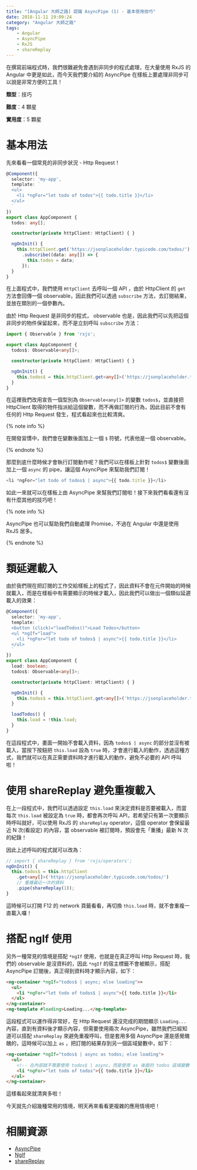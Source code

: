 ```yaml
---
title: "[Angular 大師之路] 認識 AsyncPipe (1) - 基本使用技巧"
date: 2018-11-11 19:09:24
category: "Angular 大師之路"
tags:
	- Angular
	- AsyncPipe
	- RxJS
	- shareReplay
---
```


在撰寫前端程式時，我們很難避免會遇到非同步的程式處理，在大量使用 RxJS 的 Angular 中更是如此，而今天我們要介紹的 AsyncPipe 在樣板上要處理非同步可以說是非常方便的工具！

<!-- more -->

**類型**：技巧

**難度**：4 顆星

**實用度**：5 顆星

# 基本用法

先來看看一個常見的非同步狀況 - Http Request！

```typescript
@Component({
  selector: 'my-app',
  template: `
  <ul>
    <li *ngFor="let todo of todos">{{ todo.title }}</li>
  </ul>
  `
})
export class AppComponent {
  todos: any[];

  constructor(private httpClient: HttpClient) { }

  ngOnInit() {
    this.httpClient.get('https://jsonplaceholder.typicode.com/todos/')
      .subscribe((data: any[]) => {
        this.todos = data;
      });
  }
}
```

在上面程式中，我們使用 `HttpClient` 去呼叫一個 API ，由於 HttpClient 的 `get` 方法會回傳一個 observable，因此我們可以透過 `subscribe` 方法，去訂閱結果，並放在類別的一個參數內。

由於 Http Request 是非同步的程式， observable 也是，因此我們可以先把這個非同步的物件保留起來，而不是立刻呼叫 `subscribe` 方法：

```typescript
import { Observable } from 'rxjs';

export class AppComponent {
  todos$: Observable<any[]>;

  constructor(private httpClient: HttpClient) { }

  ngOnInit() {
    this.todos$ = this.httpClient.get<any[]>('https://jsonplaceholder.typicode.com/todos/');
  }
}
```

在這裡我們改用宣告一個型別為 `Observable<any[]>` 的變數 `todos$`，並直接把 HttpClient 取得的物件指派給這個變數，而不再做訂閱的行為，因此目前不會有任何的 Http Request 發生，程式看起來也比較清爽。

{% note info %}

在開發習慣中，我們會在變數後面加上一個 `$` 符號，代表他是一個 observable。

{% endnote %}

那麼到底什麼時候才會執行訂閱動作呢？我們可以在樣板上針對 `todos$` 變數後面加上一個 `async` 的 pipe，讓這個 AsyncPipe 來幫助我們訂閱！

```typescript
<li *ngFor="let todo of todos$ | async">{{ todo.title }}</li>
```

如此一來就可以在樣板上由 AsyncPipe 來幫我們訂閱啦！接下來我們看看還有沒有什麼其他的技巧吧！

{% note info %}

AsyncPipe 也可以幫助我們自動處理 Promise，不過在 Angular 中還是使用 RxJS 居多。

{% endnote %}

# 類延遲載入

由於我們現在把訂閱的工作交給樣板上的程式了，因此資料不會在元件開始的時候就載入，而是在樣板中有需要顯示的時候才載入，因此我們可以做出一個類似延遲載入的效果：

```typescript
@Component({
  selector: 'my-app',
  template: `
  <button (click)="loadTodos()">Load Todos</button>
  <ul *ngIf="load">
    <li *ngFor="let todo of todos$ | async">{{ todo.title }}</li>
  </ul>
  `
})
export class AppComponent {
  load: boolean;
  todos$: Observable<any[]>;

  constructor(private httpClient: HttpClient) { }

  ngOnInit() {
    this.todos$ = this.httpClient.get<any[]>('https://jsonplaceholder.typicode.com/todos/');
  }

  loadTodos() {
    this.load = !this.load;
  }
}
```

在這段程式中，畫面一開始不會載入資料，因為 `todos$ | async` 的部分並沒有被載入，當按下按鈕把 `this.load` 設為 `true` 時，才會進行載入的動作，透過這種方式，我們就可以在真正需要資料時才進行載入的動作，避免不必要的 API 呼叫啦！

# 使用 shareReplay 避免重複載入

在上一段程式中，我們可以透過設定 `this.load` 來決定資料是否要被載入，而當每次 `this.load` 被設定為 `true` 時，都會再次呼叫 API，若希望只有第一次要顯示時呼叫就好，可以使用 RxJS 的 `shareReplay` operator，這個 operator 會保留最近 N 次(看設定) 的內容，當 observable 被訂閱時，預設會先「重播」最新 N 次的紀錄！

因此上述呼叫的程式就可以改為：

```typescript
// import { shareReplay } from 'rxjs/operators'; 
ngOnInit() {
  this.todos$ = this.httpClient
    .get<any[]>('https://jsonplaceholder.typicode.com/todos/')
    // 重播最近一次的資料
    .pipe(shareReplay(1));
}
```

這時候可以打開 F12 的 network 頁籤看看，再切換 `this.load` 時，就不會重複一直載入囉！

# 搭配 ngIf 使用

另外一種常見的情境是搭配 `*ngIf` 使用，也就是在真正呼叫 Http Request 時，我們的 observable 是沒資料的，因此 `*ngIf` 的宿主標籤不會被顯示，搭配 AsyncPipe 訂閱後，真正得到資料時才顯示內容，如下：

```html
<ng-container *ngIf="todos$ | async; else loading">>
  <ul>
    <li *ngFor="let todo of todos$ | async">{{ todo.title }}</li>
  </ul>
</ng-container>
<ng-template #loading>Loading...</ng-template>
```

這段程式可以運作得非常好，在 Http Request 還沒完成的期間顯示 `Loading...` 內容，直到有資料後才顯示內容，但需要使用兩次 AsyncPipe，雖然我們已經知道可以搭配 `shareReplay` 來避免重複呼叫，但是套用多個 AsyncPipe 還是感覺醜醜的，這時候可以加上 `as` ，把訂閱的結果存到另一個區域變數中，如下：

```html
<ng-container *ngIf="todos$ | async as todos; else loading">
  <ul>
    <!-- 在內部就不需要使用 todos$ | async，而是使用 as 後面的 todos 區域變數 -->
    <li *ngFor="let todo of todos">{{ todo.title }}</li>
  </ul>
</ng-container>
```

這樣看起來就清爽多啦！

今天就先介紹幾種常用的情境，明天再來看看更複雜的應用情境吧！

# 相關資源

- [AsyncPipe](https://angular.io/api/common/AsyncPipe)
- [NgIf](https://angular.io/api/common/NgIf)
- [shareReplay](https://rxjs-dev.firebaseapp.com/api/operators/shareReplay)